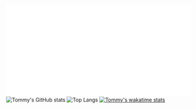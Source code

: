 ![](./text.svg)
![Tommy's GitHub stats](https://github-readme-stats.vercel.app/api?username=smarttommyau&count_private=true&show_icons=true&hide=stars&theme=transparent)
![Top Langs](https://github-readme-stats.vercel.app/api/top-langs/?username=smarttommyau&layout=compact&theme=transparent)
[![Tommy's wakatime stats](https://github-readme-stats.vercel.app/api/wakatime?username=smarttommyau&layout=compact&theme=transparent)](https://wakatime.com/@smarttommyau)
